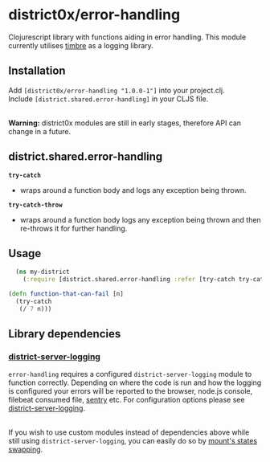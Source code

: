 # district0x/error-handling

<!-- [![Build Status](https://travis-ci.org/district0x/error-handling.svg?branch=master)](https://travis-ci.org/district0x/error-handling) -->

Clojurescript library with functions aiding in error handling.
This module currently utilises [timbre](https://github.com/ptaoussanis/timbre) as a logging library.

## Installation
Add `[district0x/error-handling "1.0.0-1"]` into your project.clj. <br>
Include `[district.shared.error-handling]` in your CLJS file. <br>
<br>

**Warning:** district0x modules are still in early stages, therefore API can change in a future.

## district.shared.error-handling
**`try-catch`** <br>
* wraps around a function body and logs any exception being thrown.

**`try-catch-throw`**
* wraps around a function body logs any exception being thrown and then re-throws it for further handling.

## Usage

```clojure
  (ns my-district
    (:require [district.shared.error-handling :refer [try-catch try-catch-throw]]))

(defn function-that-can-fail [n]
  (try-catch
   (/ 7 n)))
```

## Library dependencies

### [district-server-logging](https://github.com/district0x/district-server-logging)
`error-handling` requires a configured `district-server-logging` module to function correctly.
Depending on where the code is run and how the logging is configured your errors will be reported to the browser, node.js console, filebeat consumed file, [sentry](https://sentry.io) etc.
For configuration options please see [district-server-logging](https://github.com/district0x/district-server-logging). <br>
<br>

If you wish to use custom modules instead of dependencies above while still using `district-server-logging`, you can easily do so by [mount's states swapping](https://github.com/tolitius/mount#swapping-states-with-states).
